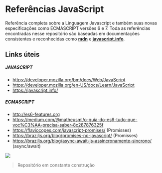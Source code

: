 # Referências JavaScript  

Referência completa sobre a Linguagem Javascript e também suas novas especificações como ECMASCRIPT versões 6 e 7.
Toda as referências encontradas nesse repositório são baseadas em documentações consistentes e reconhecidas como **[mdn](https://developer.mozilla.org/bm/docs/Web/JavaScript)** e **[javascript.info](https://javascript.info/)**.

## Links úteis
##### JAVASCRIPT
* https://developer.mozilla.org/bm/docs/Web/JavaScript
* https://developer.mozilla.org/en-US/docs/Learn/JavaScript
* https://javascript.info/

##### ECMASCRIPT
* http://es6-features.org
* https://medium.com/@matheusml/o-guia-do-es6-tudo-que-voc%C3%AA-precisa-saber-8c287876325f
* https://flaviocopes.com/javascript-promises/ (Promisses)
* https://braziljs.org/blog/promises-no-javascript/ (Promisses)
* https://braziljs.org/blog/async-await-js-assincronamente-sincrono/ (async/await)

![](https://github.com/leandrobeandrade/javascript-references/blob/master/js.png)

> Repositório em constante construção
